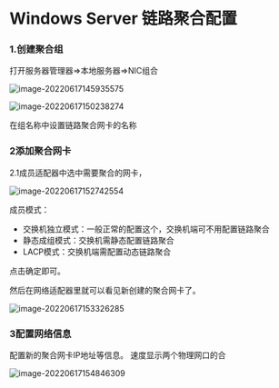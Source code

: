 # Windows Server 链路聚合配置

### 1.创建聚合组

打开服务器管理器=>本地服务器=>NIC组合

![image-20220617145935575](https://pic.chjina.com/2022/07/13/20220617145942.png)

![image-20220617150238274](https://pic.chjina.com/2022/07/13/20220617150238.png)

在组名称中设置链路聚合网卡的名称

### 2添加聚合网卡

2.1成员适配器中选中需要聚合的网卡，

![image-20220617152742554](https://pic.chjina.com/2022/07/13/20220617152742.png)

成员模式：

* 交换机独立模式：一般正常的配置这个，交换机端可不用配置链路聚合
* 静态成组模式：交换机需静态配置链路聚合
* LACP模式：交换机端需配置动态链路聚合

点击确定即可。

然后在网络适配器里就可以看见新创建的聚合网卡了。

![image-20220617153326285](https://pic.chjina.com/2022/07/13/20220617153326.png)

### 3配置网络信息

配置新的聚合网卡IP地址等信息。 速度显示两个物理网口的合

![image-20220617154846309](https://pic.chjina.com/2022/07/13/20220617154846.png)
